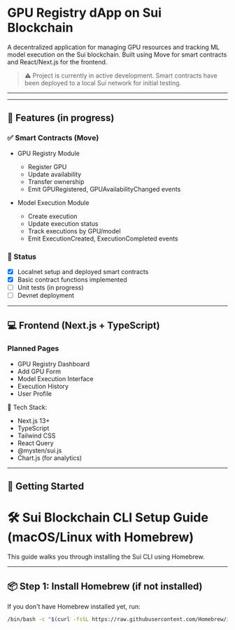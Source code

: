#  GPU Registry dApp on Sui Blockchain

A decentralized application for managing GPU resources and tracking ML model execution on the Sui blockchain. Built using Move for smart contracts and React/Next.js for the frontend.

> ⚠️ Project is currently in active development. Smart contracts have been deployed to a local Sui network for initial testing.

---


---

## 🚀 Features (in progress)

### ✅ Smart Contracts (Move)
- GPU Registry Module
  - Register GPU
  - Update availability
  - Transfer ownership
  - Emit GPURegistered, GPUAvailabilityChanged events

- Model Execution Module
  - Create execution
  - Update execution status
  - Track executions by GPU/model
  - Emit ExecutionCreated, ExecutionCompleted events

### 🧪 Status
- [x] Localnet setup and deployed smart contracts
- [x] Basic contract functions implemented
- [ ] Unit tests (in progress)
- [ ] Devnet deployment

---

## 💻 Frontend (Next.js + TypeScript)

### Planned Pages
- GPU Registry Dashboard
- Add GPU Form
- Model Execution Interface
- Execution History
- User Profile

📌 Tech Stack:
- Next.js 13+
- TypeScript
- Tailwind CSS
- React Query
- @mysten/sui.js
- Chart.js (for analytics)

---

## 🧰 Getting Started

# 🛠️ Sui Blockchain CLI Setup Guide (macOS/Linux with Homebrew)

This guide walks you through installing the Sui CLI using Homebrew.

---

## 📦 Step 1: Install Homebrew (if not installed)

If you don't have Homebrew installed yet, run:

```bash
/bin/bash -c "$(curl -fsSL https://raw.githubusercontent.com/Homebrew/install/HEAD/install.sh)"
